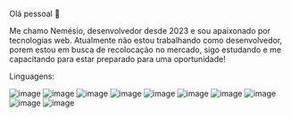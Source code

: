 Olá pessoal 🤗

Me chamo Nemésio, desenvolvedor desde 2023 e sou apaixonado por tecnologias web. Atualmente não estou trabalhando como desenvolvedor, porem estou em busca de recolocação no mercado, sigo estudando e me capacitando para estar preparado para uma oportunidade!


Linguagens:

![image](https://github.com/NemesioDev/NemesioDev/assets/103794751/94bd5b96-bf53-497b-a215-f065ea2f5570)
![image](https://camo.githubusercontent.com/6e566eab9ecc03865be6cacc6fb1d7e2a465ddb389328b718f09c088fc7e0be3/68747470733a2f2f696d672e736869656c64732e696f2f62616467652f2d547970655363726970742d3338333333323f7374796c653d666c61742d737175617265266c6f676f3d74797065736372697074266c6f676f436f6c6f723d464645333136)
![image](https://github.com/NemesioDev/NemesioDev/assets/103794751/5376e021-0c02-47fd-a065-ff83f7068765)
![image](https://github.com/NemesioDev/NemesioDev/assets/103794751/5ba0f2d7-183f-4712-9d44-7b278485fc81)
![image](https://github.com/NemesioDev/NemesioDev/assets/103794751/6a0c511c-f3ab-42c2-8a19-a154b81e3b10)
![image](https://github.com/NemesioDev/NemesioDev/assets/103794751/fe02c762-34f9-4c6b-8c05-a8d464865d57)
![image](https://github.com/NemesioDev/NemesioDev/assets/103794751/0bdbe29b-4b6e-48a6-a908-853487a4f801)
![image](https://github.com/NemesioDev/NemesioDev/assets/103794751/5e885cc0-db94-4478-873b-47c2b3b4cc50)
![image](https://github.com/NemesioDev/NemesioDev/assets/103794751/b2d09172-ac5c-42ee-805e-587ab3f8d332)
![image](https://github.com/NemesioDev/NemesioDev/assets/103794751/533dae31-0db4-4296-92e3-e37a1bec6de0)









